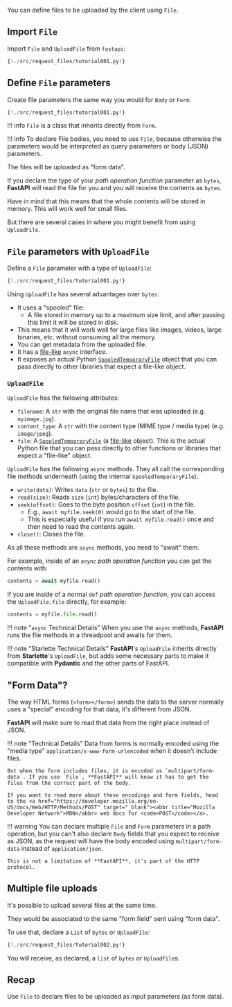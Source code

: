 You can define files to be uploaded by the client using `File`.

## Import `File`

Import `File` and `UploadFile` from `fastapi`:

```Python hl_lines="1"
{!./src/request_files/tutorial001.py!}
```

## Define `File` parameters

Create file parameters the same way you would for `Body` or `Form`:

```Python hl_lines="7"
{!./src/request_files/tutorial001.py!}
```

!!! info
    `File` is a class that inherits directly from `Form`.

!!! info
    To declare File bodies, you need to use `File`, because otherwise the parameters would be interpreted as query parameters or body (JSON) parameters.

The files will be uploaded as "form data".

If you declare the type of your *path operation function* parameter as `bytes`, **FastAPI** will read the file for you and you will receive the contents as `bytes`.

Have in mind that this means that the whole contents will be stored in memory. This will work well for small files.

But there are several cases in where you might benefit from using `UploadFile`.


## `File` parameters with `UploadFile`

Define a `File` parameter with a type of `UploadFile`:

```Python hl_lines="12"
{!./src/request_files/tutorial001.py!}
```

Using `UploadFile` has several advantages over `bytes`:

* It uses a "spooled" file:
    * A file stored in memory up to a maximum size limit, and after passing this limit it will be stored in disk.
* This means that it will work well for large files like images, videos, large binaries, etc. without consuming all the memory.
* You can get metadata from the uploaded file.
* It has a <a href="https://docs.python.org/3/glossary.html#term-file-like-object" target="_blank">file-like</a> `async` interface.
* It exposes an actual Python <a href="https://docs.python.org/3/library/tempfile.html#tempfile.SpooledTemporaryFile" target="_blank">`SpooledTemporaryFile`</a> object that you can pass directly to other libraries that expect a file-like object.


### `UploadFile`

`UploadFile` has the following attributes:

* `filename`: A `str` with the original file name that was uploaded (e.g. `myimage.jpg`).
* `content_type`: A `str` with the content type (MIME type / media type) (e.g. `image/jpeg`).
* `file`: A <a href="https://docs.python.org/3/library/tempfile.html#tempfile.SpooledTemporaryFile" target="_blank">`SpooledTemporaryFile`</a> (a <a href="https://docs.python.org/3/glossary.html#term-file-like-object" target="_blank">file-like</a> object). This is the actual Python file that you can pass directly to other functions or libraries that expect a "file-like" object.


`UploadFile` has the following `async` methods. They all call the corresponding file methods underneath (using the internal `SpooledTemporaryFile`).

* `write(data)`: Writes `data` (`str` or `bytes`) to the file.
* `read(size)`: Reads `size` (`int`) bytes/characters of the file.
* `seek(offset)`: Goes to the byte position `offset` (`int`) in the file.
    * E.g., `await myfile.seek(0)` would go to the start of the file.
    * This is especially useful if you run `await myfile.read()` once and then need to read the contents again.
* `close()`: Closes the file.

As all these methods are `async` methods, you need to "await" them.

For example, inside of an `async` *path operation function* you can get the contents with:

```Python
contents = await myfile.read()
```

If you are inside of a normal `def` *path operation function*, you can access the `UploadFile.file` directly, for example:

```Python
contents = myfile.file.read()
```

!!! note "`async` Technical Details"
    When you use the `async` methods, **FastAPI** runs the file methods in a threadpool and awaits for them.


!!! note "Starlette Technical Details"
    **FastAPI**'s `UploadFile` inherits directly from **Starlette**'s `UploadFile`, but adds some necessary parts to make it compatible with **Pydantic** and the other parts of FastAPI.

## "Form Data"? 

The way HTML forms (`<form></form>`) sends the data to the server normally uses a "special" encoding for that data, it's different from JSON.

**FastAPI** will make sure to read that data from the right place instead of JSON.

!!! note "Technical Details"
    Data from forms is normally encoded using the "media type" `application/x-www-form-urlencoded` when it doesn't include files.

    But when the form includes files, it is encoded as `multipart/form-data`. If you use `File`, **FastAPI** will know it has to get the files from the correct part of the body.
    
    If you want to read more about these encodings and form fields, head to the <a href="https://developer.mozilla.org/en-US/docs/Web/HTTP/Methods/POST" target="_blank"><abbr title="Mozilla Developer Network">MDN</abbr> web docs for <code>POST</code></a>.


!!! warning
    You can declare multiple `File` and `Form` parameters in a path operation, but you can't also declare `Body` fields that you expect to receive as JSON, as the request will have the body encoded using `multipart/form-data` instead of `application/json`.

    This is not a limitation of **FastAPI**, it's part of the HTTP protocol.

## Multiple file uploads

It's possible to upload several files at the same time.

They would be associated to the same "form field" sent using "form data".

To use that, declare a `List` of `bytes` or `UploadFile`:

```Python hl_lines="10 15"
{!./src/request_files/tutorial002.py!}
```

You will receive, as declared, a `list` of `bytes` or `UploadFile`s.

## Recap

Use `File` to declare files to be uploaded as input parameters (as form data).
